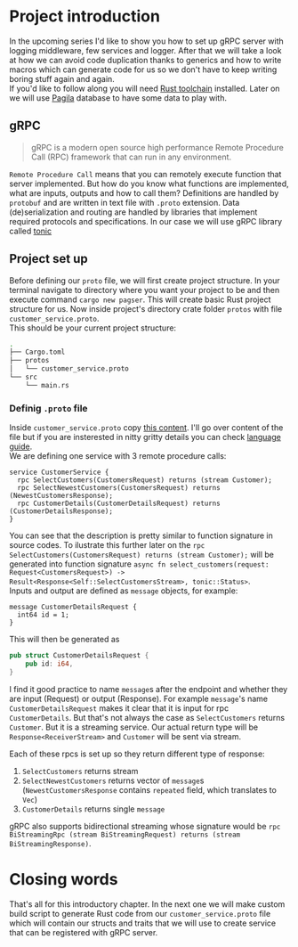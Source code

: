 # Project introduction
In the upcoming series I'd like to show you how to set up gRPC server with logging middleware, few services and logger. After that we will take a look at how we can avoid code duplication thanks to generics and how to write macros which can generate code for us so we don't have to keep writing boring stuff again and again.  
If you'd like to follow along you will need [Rust toolchain](https://www.rust-lang.org/tools/install) installed. Later on we will use [Pagila](https://github.com/devrimgunduz/pagila) database to have some data to play with.

## gRPC
> gRPC is a modern open source high performance Remote Procedure Call (RPC) framework that can run in any environment.  

`Remote Procedure Call` means that you can remotely execute function that server implemented. But how do you know what functions are implemented, what are inputs, outputs and how to call them? Definitions are handled by `protobuf` and are written in text file with `.proto` extension. Data (de)serialization and routing are handled by libraries that implement required protocols and specifications. In our case we will use gRPC library called [tonic](https://github.com/hyperium/tonic)

## Project set up
Before defining our `proto` file, we will first create project structure. In your terminal navigate to directory where you want your project to be and then execute command `cargo new pagser`. This will create basic Rust project structure for us. Now inside project's directory crate folder `protos` with file `customer_service.proto`.  
This should be your current project structure:
```bash
.
├── Cargo.toml
├── protos
│   └── customer_service.proto
└── src
    └── main.rs
```

### Definig `.proto` file
Inside `customer_service.proto` copy [this content](todo:add.link.to.file.on.git). I'll go over content of the file but if you are insterested in nitty gritty details you can check [language guide](https://developers.google.com/protocol-buffers/docs/proto3).  
We are defining one service with 3 remote procedure calls:
```grpc
service CustomerService {
  rpc SelectCustomers(CustomersRequest) returns (stream Customer);
  rpc SelectNewestCustomers(CustomersRequest) returns (NewestCustomersResponse);
  rpc CustomerDetails(CustomerDetailsRequest) returns (CustomerDetailsResponse);
}
```
You can see that the description is pretty similar to function signature in source codes. To ilustrate this further later on the `rpc SelectCustomers(CustomersRequest) returns (stream Customer);` will be generated into function signature `async fn select_customers(request: Request<CustomersRequest>) -> Result<Response<Self::SelectCustomersStream>, tonic::Status>`.  
Inputs and output are defined as `message` objects, for example:
```grpc
message CustomerDetailsRequest {
  int64 id = 1;
}
```
This will then be generated as
```rust
pub struct CustomerDetailsRequest {
    pub id: i64,
}
```

I find it good practice to name `message`s after the endpoint and whether they are input (Request) or output (Response). For example `message`'s name `CustomerDetailsRequest` makes it clear that it is input for rpc `CustomerDetails`. But that's not always the case as `SelectCustomers` returns `Customer`. But it is a streaming service. Our actual return type will be `Response<ReceiverStream>` and `Customer` will be sent via stream.

Each of these rpcs is set up so they return different type of response:
1. `SelectCustomers` returns stream
2. `SelectNewestCustomers` returns vector of `message`s (`NewestCustomersResponse` contains `repeated` field, which translates to `Vec`)
3. `CustomerDetails` returns single `message`  
  
gRPC also supports bidirectional streaming whose signature would be `rpc BiStreamingRpc (stream BiStreamingRequest) returns (stream BiStreamingResponse)`.

# Closing words
That's all for this introductory chapter. In the next one we will make custom build script to generate Rust code from our `customer_service.proto` file which will contain our structs and traits that we will use to create service that can be registered with gRPC server.
